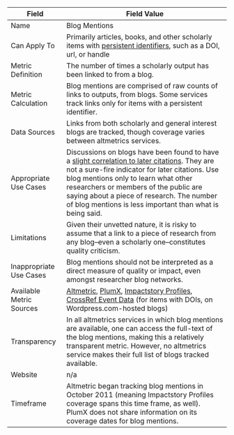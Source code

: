 | Field                         | Field Value                                   |
|------------------------------|-------------------------------------------------|
| Name                          | Blog Mentions
| Can Apply To                  | Primarily articles, books, and other scholarly items with [persistent identifiers](https://en.wikipedia.org/wiki/Persistent_identifier), such as a DOI, url, or handle
| Metric Definition             | The number of times a scholarly output has been linked to from a blog.
| Metric Calculation            | Blog mentions are comprised of raw counts of links to outputs, from blogs. Some services track links only for items with a persistent identifier.
| Data Sources                  | Links from both scholarly and general interest blogs are tracked, though coverage varies between altmetrics services.
| Appropriate Use Cases         | Discussions on blogs have been found to have a [slight correlation to later citations](http://doi.org/10.1371/journal.pone.0064841). They are not a sure-fire indicator for later citations. Use blog mentions only to learn what other researchers or members of the public are saying about a piece of research. The number of blog mentions is less important than what is being said.
| Limitations | Given their unvetted nature, it is risky to assume that a link to a piece of research from any blog–even a scholarly one–constitutes quality criticism.
| Inappropriate Use Cases       | Blog mentions should not be interpreted as a direct measure of quality or impact, even amongst researcher blog networks.
| Available Metric Sources      | [Altmetric](http://altmetric.com/), [PlumX](http://plumanalytics.com/), [Impactstory Profiles](https://our-research.org/), [CrossRef Event Data](https://www.crossref.org/services/event-data/) (for items with DOIs, on Wordpress.com-hosted blogs)
| Transparency | In all altmetrics services in which blog mentions are available, one can access the full-text of the blog mentions, making this a relatively transparent metric. However, no altmetrics service makes their full list of blogs tracked available.
| Website                       | n/a
| Timeframe                     | Altmetric began tracking blog mentions in October 2011 (meaning Impactstory Profiles coverage spans this time frame, as well). PlumX does not share information on its coverage dates for blog mentions.
